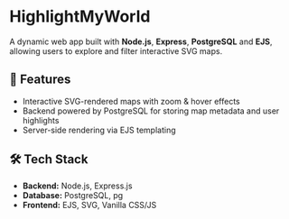 # HighlightMyWorld

A dynamic web app built with **Node.js**, **Express**, **PostgreSQL** and **EJS**, allowing users to explore and filter interactive SVG maps.

## 🚀 Features
- Interactive SVG-rendered maps with zoom & hover effects
- Backend powered by PostgreSQL for storing map metadata and user highlights
- Server-side rendering via EJS templating

## 🛠 Tech Stack
- **Backend:** Node.js, Express.js  
- **Database:** PostgreSQL, pg  
- **Frontend:** EJS, SVG, Vanilla CSS/JS  
